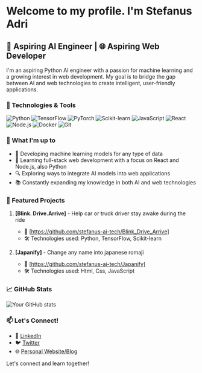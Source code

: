 # Welcome to my profile. I'm Stefanus Adri

## 🤖 Aspiring AI Engineer | 🌐 Aspiring Web Developer

I'm an aspiring Python AI engineer with a passion for machine learning and a growing interest in web development. My goal is to bridge the gap between AI and web technologies to create intelligent, user-friendly applications.

### 🔧 Technologies & Tools

![Python](https://img.shields.io/badge/-Python-3776AB?style=flat-square&logo=Python&logoColor=white)
![TensorFlow](https://img.shields.io/badge/-TensorFlow-FF6F00?style=flat-square&logo=TensorFlow&logoColor=white)
![PyTorch](https://img.shields.io/badge/-PyTorch-EE4C2C?style=flat-square&logo=PyTorch&logoColor=white)
![Scikit-learn](https://img.shields.io/badge/-Scikit_Learn-F7931E?style=flat-square&logo=scikit-learn&logoColor=white)
![JavaScript](https://img.shields.io/badge/-JavaScript-F7DF1E?style=flat-square&logo=javascript&logoColor=black)
![React](https://img.shields.io/badge/-React-61DAFB?style=flat-square&logo=react&logoColor=black)
![Node.js](https://img.shields.io/badge/-Node.js-339933?style=flat-square&logo=Node.js&logoColor=white)
![Docker](https://img.shields.io/badge/-Docker-2496ED?style=flat-square&logo=docker&logoColor=white)
![Git](https://img.shields.io/badge/-Git-F05032?style=flat-square&logo=git&logoColor=white)

### 🚀 What I'm up to

- 🧠 Developing machine learning models for any type of data
- 🌱 Learning full-stack web development with a focus on React and Node.js, also Python
- 🔍 Exploring ways to integrate AI models into web applications
- 📚 Constantly expanding my knowledge in both AI and web technologies

### 🌟 Featured Projects

1. **[Blink. Drive.Arrive]** - Help car or truck driver stay awake during the ride
   - 🔗 [https://github.com/stefanus-ai-tech/Blink_Drive_Arrive]
   - 🛠️ Technologies used: Python, TensorFlow, Scikit-learn

2. **[Japanify]** - Change any name into japanese romaji
   - 🔗 [https://github.com/stefanus-ai-tech/Japanify]
   - 🛠️ Technologies used: Html, Css, JavaScript


### 📈 GitHub Stats

![Your GitHub stats](https://github-readme-stats.vercel.app/api?username=stefanus-ai-tech&show_icons=true&theme=radical)

### 📫 Let's Connect!

- 💼 [LinkedIn](https://www.linkedin.com/in/stefanus-adri-irawan-5753801b1/)
- 🐦 [Twitter](https://x.com/stefanusaitech)
- 🌐 [Personal Website/Blog](https://stefanus-ai-tech.super.site/)

Let's connect and learn together!
